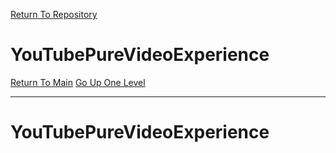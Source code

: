 [Return To Repository](https://github.com/deathbybandaid/piholeparser/)
# YouTubePureVideoExperience
[Return To Main](https://github.com/deathbybandaid/piholeparser/blob/master/RecentRunLogs/Mainlog.md)
[Go Up One Level](https://github.com/deathbybandaid/piholeparser/blob/master/RecentRunLogs/TopLevelScripts/.md)
____________________________________
# YouTubePureVideoExperience
